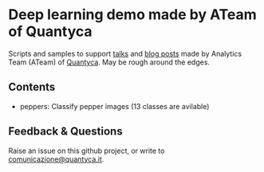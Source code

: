 # Deep learning demo made by ATeam of Quantyca

Scripts and samples to support [talks](https://www.slideshare.net/quantycabi) and [blog posts](https://medium.com/quantyca) made by Analytics Team (ATeam) of [Quantyca](https://www.linkedin.com/company/quantyca/). May be rough around the edges. 


## Contents

- peppers:
  Classify pepper images (13 classes are avilable) 


## Feedback & Questions

Raise an issue on this github project, or write to [comunicazione@quantyca.it](comunicazione@quantyca.it).

